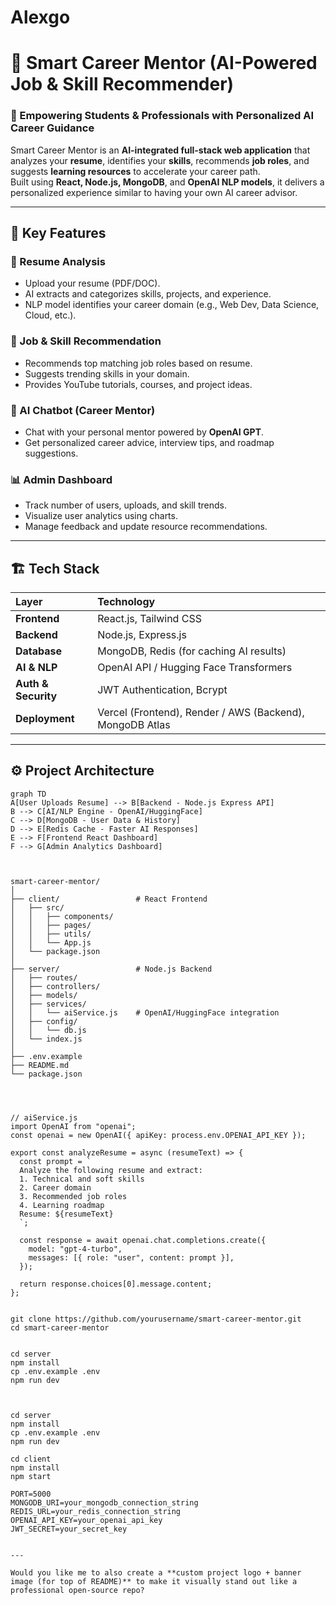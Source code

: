 # Alexgo
# 💼 Smart Career Mentor (AI-Powered Job & Skill Recommender)

### 🚀 Empowering Students & Professionals with Personalized AI Career Guidance

Smart Career Mentor is an **AI-integrated full-stack web application** that analyzes your **resume**, identifies your **skills**, recommends **job roles**, and suggests **learning resources** to accelerate your career path.  
Built using **React, Node.js, MongoDB**, and **OpenAI NLP models**, it delivers a personalized experience similar to having your own AI career advisor.

---

## 🧠 Key Features

### 🧾 Resume Analysis
- Upload your resume (PDF/DOC).
- AI extracts and categorizes skills, projects, and experience.
- NLP model identifies your career domain (e.g., Web Dev, Data Science, Cloud, etc.).

### 🎯 Job & Skill Recommendation
- Recommends top matching job roles based on resume.
- Suggests trending skills in your domain.
- Provides YouTube tutorials, courses, and project ideas.

### 💬 AI Chatbot (Career Mentor)
- Chat with your personal mentor powered by **OpenAI GPT**.
- Get personalized career advice, interview tips, and roadmap suggestions.

### 📊 Admin Dashboard
- Track number of users, uploads, and skill trends.
- Visualize user analytics using charts.
- Manage feedback and update resource recommendations.

---

## 🏗️ Tech Stack

| Layer | Technology |
|:------|:------------|
| **Frontend** | React.js, Tailwind CSS |
| **Backend** | Node.js, Express.js |
| **Database** | MongoDB, Redis (for caching AI results) |
| **AI & NLP** | OpenAI API / Hugging Face Transformers |
| **Auth & Security** | JWT Authentication, Bcrypt |
| **Deployment** | Vercel (Frontend), Render / AWS (Backend), MongoDB Atlas |

---

## ⚙️ Project Architecture

```mermaid
graph TD
A[User Uploads Resume] --> B[Backend - Node.js Express API]
B --> C[AI/NLP Engine - OpenAI/HuggingFace]
C --> D[MongoDB - User Data & History]
D --> E[Redis Cache - Faster AI Responses]
E --> F[Frontend React Dashboard]
F --> G[Admin Analytics Dashboard]



smart-career-mentor/
│
├── client/                 # React Frontend
│   ├── src/
│   │   ├── components/
│   │   ├── pages/
│   │   ├── utils/
│   │   └── App.js
│   └── package.json
│
├── server/                 # Node.js Backend
│   ├── routes/
│   ├── controllers/
│   ├── models/
│   ├── services/
│   │   └── aiService.js    # OpenAI/HuggingFace integration
│   ├── config/
│   │   └── db.js
│   └── index.js
│
├── .env.example
├── README.md
└── package.json




// aiService.js
import OpenAI from "openai";
const openai = new OpenAI({ apiKey: process.env.OPENAI_API_KEY });

export const analyzeResume = async (resumeText) => {
  const prompt = `
  Analyze the following resume and extract:
  1. Technical and soft skills
  2. Career domain
  3. Recommended job roles
  4. Learning roadmap
  Resume: ${resumeText}
  `;

  const response = await openai.chat.completions.create({
    model: "gpt-4-turbo",
    messages: [{ role: "user", content: prompt }],
  });

  return response.choices[0].message.content;
};


git clone https://github.com/yourusername/smart-career-mentor.git
cd smart-career-mentor


cd server
npm install
cp .env.example .env
npm run dev



cd server
npm install
cp .env.example .env
npm run dev

cd client
npm install
npm start

PORT=5000
MONGODB_URI=your_mongodb_connection_string
REDIS_URL=your_redis_connection_string
OPENAI_API_KEY=your_openai_api_key
JWT_SECRET=your_secret_key


---

Would you like me to also create a **custom project logo + banner image (for top of README)** to make it visually stand out like a professional open-source repo?
